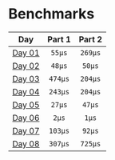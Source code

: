 # Benchmarks
|           Day            | Part 1  | Part 2  |
|:------------------------:|:-------:|:-------:|
| [Day 01](./src/day01.rs) | `55µs`  | `269µs` |
| [Day 02](./src/day02.rs) | `48µs`  | `50µs`  |
| [Day 03](./src/day03.rs) | `474µs` | `204µs` |
| [Day 04](./src/day04.rs) | `243µs` | `204µs` |
| [Day 05](./src/day05.rs) | `27µs`  | `47µs`  |
| [Day 06](./src/day06.rs) |  `2µs`  |  `1µs`  |
| [Day 07](./src/day07.rs) | `103µs` | `92µs`  |
| [Day 08](./src/day08.rs) | `307µs` | `725µs` |